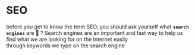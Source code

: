 # SEO
before you get to know the term SEO, you should ask yourself what **`search engines`** are 🤔 ?
Search engines are an important and fast way to help us find what we are looking for on the Internet easily <br/> through keywords we type on the search engine
